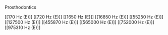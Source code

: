 Prosthodontics

[[170 Hz (E)]]
[[720 Hz (E)]]
[[1650 Hz (E)]]
[[16850 Hz (E)]]
[[55250 Hz (E)]]
[[127500 Hz (E)]]
[[455870 Hz (E)]]
[[565000 Hz (E)]]
[[752000 Hz (E)]]
[[975310 Hz (E)]]